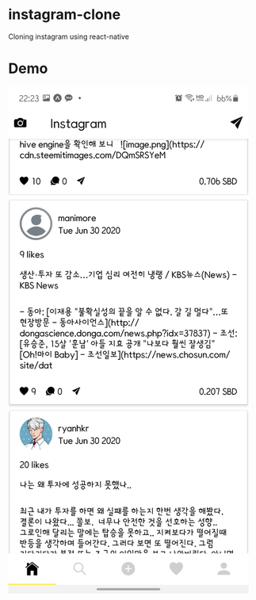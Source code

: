 # instagram-clone
Cloning instagram using react-native

# Demo
[![Instagram Clone Demo](DemoImage/Screenshot_20200630-222316_Expo.jpg)](https://drive.google.com/file/d/1z7qRxAQSKdFo2eiSYZykYycHmnuFVRy2)
